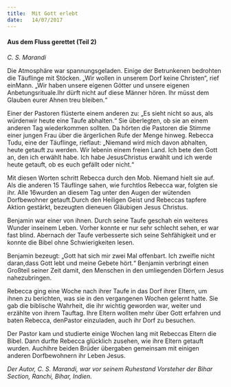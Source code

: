 ```yaml
---
title:  Mit Gott erlebt
date:   14/07/2017
---
```


#### Aus dem Fluss gerettet (Teil 2)

_C. S. Marandi_

Die Atmosphäre war spannungsgeladen. Einige der Betrunkenen bedrohten die Täuflinge mit Stöcken. „Wir wollen in unserem Dorf keine Christen“, rief einMann. „Wir haben unsere eigenen Götter und unsere eigenen Anbetungsrituale.Ihr dürft nicht auf diese Männer hören. Ihr müsst dem Glauben eurer Ahnen treu bleiben.“

Einer der Pastoren flüsterte einem anderen zu: „Es sieht nicht so aus, als würdenwir heute eine Taufe abhalten.“ Sie überlegten, ob sie an einem anderen Tag wiederkommen sollten. Da hörten die Pastoren die Stimme einer jungen Frau über die ärgerlichen Rufe der Menge hinweg. Rebecca Tudu, eine der Täuflinge, rieflaut: „Niemand wird mich davon abhalten, heute getauft zu werden. Wir lebenin einem freien Land. Ich bete den Gott an, den ich erwählt habe. Ich habe JesusChristus erwählt und ich werde heute getauft, ob es euch gefällt oder nicht.“

Mit diesen Worten schritt Rebecca durch den Mob. Niemand hielt sie auf. Als die anderen 15 Täuflinge sahen, wie furchtlos Rebecca war, folgten sie ihr. Alle 16wurden an diesem Tag unter den Augen der wütenden Dorfbewohner getauft.Durch den Heiligen Geist und Rebeccas tapfere Aktion gestärkt, bezeugten dieneuen Gläubigen Jesus Christus.

Benjamin war einer von ihnen. Durch seine Taufe geschah ein weiteres Wunder inseinem Leben. Vorher konnte er nur sehr schlecht sehen, er war fast blind. Abernach der Taufe verbesserte sich seine Sehfähigkeit und er konnte die Bibel ohne Schwierigkeiten lesen.

Benjamin bezeugt: „Gott hat sich mir zwei Mal offenbart. Ich zweifle nicht daran,dass Gott lebt und meine Gebete hört.“ Benjamin verbringt einen Großteil seiner Zeit damit, den Menschen in den umliegenden Dörfern Jesus nahezubringen.

Rebecca ging eine Woche nach ihrer Taufe in das Dorf ihrer Eltern, um ihnen zu berichten, was sie in den vergangenen Wochen gelernt hatte. Sie gab die biblische Wahrheit, die ihr wichtig geworden war, weiter und erzählte von ihrem Tauftag. Ihre Eltern wollten mehr über Gott erfahren und baten Rebecca, denPastor einzuladen, auch ihr Dorf zu besuchen.

Der Pastor kam und studierte einige Wochen lang mit Rebeccas Eltern die Bibel. Dann durfte Rebecca glücklich zusehen, wie ihre Eltern getauft wurden. Auchihre beiden Brüder übergaben gemeinsam mit einigen anderen Dorfbewohnern ihr Leben Jesus.

_Der Autor, C. S. Marandi, war vor seinem Ruhestand Vorsteher der Bihar Section, Ranchi, Bihar, Indien._